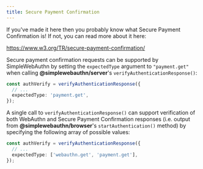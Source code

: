 ```yaml
---
title: Secure Payment Confirmation
---
```


If you've made it here then you probably know what Secure Payment Confirmation is! If not, you can read more about it here:

https://www.w3.org/TR/secure-payment-confirmation/

Secure payment confirmation requests can be supported by SimpleWebAuthn by setting the `expectedType` argument to `"payment.get"` when calling **@simplewebauthn/server**'s `verifyAuthenticationResponse()`:

```ts
const authVerify = verifyAuthenticationResponse({
  // ...
  expectedType: 'payment.get',
});
```

A single call to `verifyAuthenticationResponse()` can support verification of both WebAuthn and Secure Payment Confirmation responses (i.e. output from **@simplewebauthn/browser**'s `startAuthentication()` method) by specifying the following array of possible values:

```ts
const authVerify = verifyAuthenticationResponse({
  // ...
  expectedType: ['webauthn.get', 'payment.get'],
});
```
